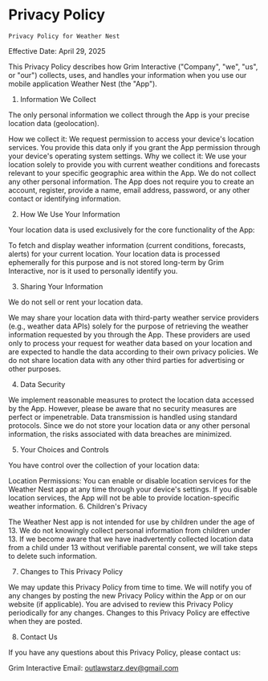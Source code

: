 <!DOCTYPE html>
<html>
<head>
  <meta charset="UTF-8">
  <title>Privacy Policy</title>
</head>
<body>
  <h1>Privacy Policy</h1>
  <p>
    
    Privacy Policy for Weather Nest

Effective Date: April 29, 2025

This Privacy Policy describes how Grim Interactive ("Company", "we", "us", or "our") collects, uses, and handles your information when you use our mobile application Weather Nest (the "App").

1. Information We Collect

The only personal information we collect through the App is your precise location data (geolocation).

How we collect it: We request permission to access your device's location services. You provide this data only if you grant the App permission through your device's operating system settings.
Why we collect it: We use your location solely to provide you with current weather conditions and forecasts relevant to your specific geographic area within the App.
We do not collect any other personal information. The App does not require you to create an account, register, provide a name, email address, password, or any other contact or identifying information.

2. How We Use Your Information

Your location data is used exclusively for the core functionality of the App:

To fetch and display weather information (current conditions, forecasts, alerts) for your current location.
Your location data is processed ephemerally for this purpose and is not stored long-term by Grim Interactive, nor is it used to personally identify you.

3. Sharing Your Information

We do not sell or rent your location data.

We may share your location data with third-party weather service providers (e.g., weather data APIs) solely for the purpose of retrieving the weather information requested by you through the App. These providers are used only to process your request for weather data based on your location and are expected to handle the data according to their own privacy policies. We do not share location data with any other third parties for advertising or other purposes.

4. Data Security

We implement reasonable measures to protect the location data accessed by the App. However, please be aware that no security measures are perfect or impenetrable. Data transmission is handled using standard protocols. Since we do not store your location data or any other personal information, the risks associated with data breaches are minimized.

5. Your Choices and Controls

You have control over the collection of your location data:

Location Permissions: You can enable or disable location services for the Weather Nest app at any time through your device's settings. If you disable location services, the App will not be able to provide location-specific weather information.
6. Children's Privacy

The Weather Nest app is not intended for use by children under the age of 13. We do not knowingly collect personal information from children under 13. If we become aware that we have inadvertently collected location data from a child under 13 without verifiable parental consent, we will take steps to delete such information.   

7. Changes to This Privacy Policy

We may update this Privacy Policy from time to time. We will notify you of any changes by posting the new Privacy Policy within the App or on our website (if applicable). You are advised to review this Privacy Policy periodically for any changes. Changes to this Privacy Policy are effective when they are posted.   

8. Contact Us

If you have any questions about this Privacy Policy, please contact us:

Grim Interactive
Email: outlawstarz.dev@gmail.com
    
  </p>
</body>
</html>
